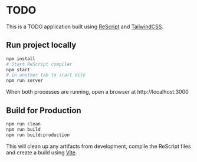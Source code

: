 # TODO

This is a TODO application built using [ReScript](https://rescript-lang.org/)
and [TailwindCSS](https://tailwindcss.com/).

## Run project locally

```sh
npm install
# Start ReScript compiler
npm start
# in another tab to start Vite
npm run server
```

When both processes are running, open a browser at http://localhost:3000

## Build for Production

```sh
npm run clean
npm run build
npm run build:production
```

This will clean up any artifacts from development, compile the ReScript files
and create a build using [Vite](https://vitejs.dev/).
